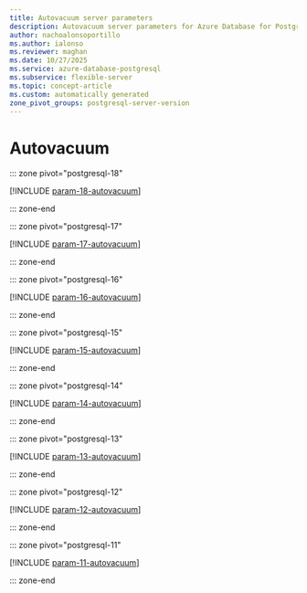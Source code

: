 ```yaml
---
title: Autovacuum server parameters
description: Autovacuum server parameters for Azure Database for PostgreSQL flexible server.
author: nachoalonsoportillo
ms.author: ialonso
ms.reviewer: maghan
ms.date: 10/27/2025
ms.service: azure-database-postgresql
ms.subservice: flexible-server
ms.topic: concept-article
ms.custom: automatically generated
zone_pivot_groups: postgresql-server-version
---
```

# Autovacuum


::: zone pivot="postgresql-18"

[!INCLUDE [param-18-autovacuum](./includes/param-18-autovacuum.md)]

::: zone-end


::: zone pivot="postgresql-17"

[!INCLUDE [param-17-autovacuum](./includes/param-17-autovacuum.md)]

::: zone-end


::: zone pivot="postgresql-16"

[!INCLUDE [param-16-autovacuum](./includes/param-16-autovacuum.md)]

::: zone-end


::: zone pivot="postgresql-15"

[!INCLUDE [param-15-autovacuum](./includes/param-15-autovacuum.md)]

::: zone-end


::: zone pivot="postgresql-14"

[!INCLUDE [param-14-autovacuum](./includes/param-14-autovacuum.md)]

::: zone-end


::: zone pivot="postgresql-13"

[!INCLUDE [param-13-autovacuum](./includes/param-13-autovacuum.md)]

::: zone-end


::: zone pivot="postgresql-12"

[!INCLUDE [param-12-autovacuum](./includes/param-12-autovacuum.md)]

::: zone-end


::: zone pivot="postgresql-11"

[!INCLUDE [param-11-autovacuum](./includes/param-11-autovacuum.md)]

::: zone-end


